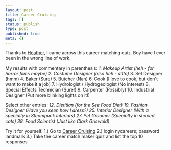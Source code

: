 ```yaml
---
layout: post
title: Career Cruising
tags: []
status: publish
type: post
published: true
meta: {}
---
```

Thanks to [Heather](http://heather.halo5.net/?p=110), I came across this career matching quiz.  Boy have I ever been in the wrong line of work.

My results with commentary in parenthesis:
*1.  Makeup Artist  (heh - for horror films maybe)*
*2.  Costume Designer  (also heh - ditto)*
3.  Set Designer (hmm)
4.  Baker  (Sure)
5.  Butcher  (Nah)
6.  Cook  (I love to cook, but don't want to make it a job)
7.  Hydrologist / Hydrogeologist (No interest)
8.  Special Effects Technician (Sure!)
9.  Carpenter (Possibly)
10.  Industrial Designer (Put more blinking lights on it!)

Select other entries:
*12.  Dietitian (for the See Food Diet)*
*19.  Fashion Designer (Have you seen how I dress?)*
*25.  Interior Designer (With a specialty in Steampunk interiors)*
*27.  Pet Groomer (Specialty in shaved cats)*
*38.  Food Scientist (Just like Clark Griswold)*

Try it for yourself.
1.) Go to [Career Cruising](http://www.careercruising.com/)
2.) login nycareers; password landmark
3.) Take the career match maker quiz and list the top 10 responses
